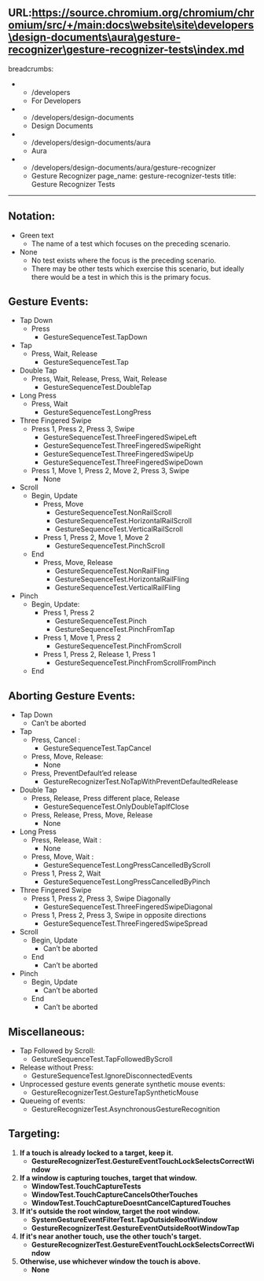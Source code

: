 URL:https://source.chromium.org/chromium/chromium/src/+/main:docs\website\site\developers\design-documents\aura\gesture-recognizer\gesture-recognizer-tests\index.md
---
breadcrumbs:
- - /developers
  - For Developers
- - /developers/design-documents
  - Design Documents
- - /developers/design-documents/aura
  - Aura
- - /developers/design-documents/aura/gesture-recognizer
  - Gesture Recognizer
page_name: gesture-recognizer-tests
title: Gesture Recognizer Tests
---

## Notation:

*   Green text
    *   The name of a test which focuses on the preceding scenario.
*   None
    *   No test exists where the focus is the preceding scenario.
    *   There may be other tests which exercise this scenario, but
                ideally there would be a test in which this is the primary
                focus.

## Gesture Events:

*   Tap Down
    *   Press
        *   GestureSequenceTest.TapDown
*   Tap
    *   Press, Wait, Release
        *   GestureSequenceTest.Tap
*   Double Tap
    *   Press, Wait, Release, Press, Wait, Release
        *   GestureSequenceTest.DoubleTap
*   Long Press
    *   Press, Wait
        *   GestureSequenceTest.LongPress
*   Three Fingered Swipe
    *   Press 1, Press 2, Press 3, Swipe
        *   GestureSequenceTest.ThreeFingeredSwipeLeft
        *   GestureSequenceTest.ThreeFingeredSwipeRight
        *   GestureSequenceTest.ThreeFingeredSwipeUp
        *   GestureSequenceTest.ThreeFingeredSwipeDown
    *   Press 1, Move 1, Press 2, Move 2, Press 3, Swipe
        *   None
*   Scroll
    *   Begin, Update
        *   Press, Move
            *   GestureSequenceTest.NonRailScroll
            *   GestureSequenceTest.HorizontalRailScroll
            *   GestureSequenceTest.VerticalRailScroll
        *   Press 1, Press 2, Move 1, Move 2
            *   GestureSequenceTest.PinchScroll
    *   End
        *   Press, Move, Release
            *   GestureSequenceTest.NonRailFling
            *   GestureSequenceTest.HorizontalRailFling
            *   GestureSequenceTest.VerticalRailFling
*   Pinch
    *   Begin, Update:
        *   Press 1, Press 2
            *   GestureSequenceTest.Pinch
            *   GestureSequenceTest.PinchFromTap
        *   Press 1, Move 1, Press 2
            *   GestureSequenceTest.PinchFromScroll
        *   Press 1, Press 2, Release 1, Press 1
            *   GestureSequenceTest.PinchFromScrollFromPinch
    *   End

## Aborting Gesture Events:

*   Tap Down
    *   Can’t be aborted
*   Tap
    *   Press, Cancel :
        *   GestureSequenceTest.TapCancel
    *   Press, Move, Release:
        *   None
    *   Press, PreventDefault’ed release
        *   GestureRecognizerTest.NoTapWithPreventDefaultedRelease
*   Double Tap
    *   Press, Release, Press different place, Release
        *   GestureSequenceTest.OnlyDoubleTapIfClose
    *   Press, Release, Press, Move, Release
        *   None
*   Long Press
    *   Press, Release, Wait :
        *   None
    *   Press, Move, Wait :
        *   GestureSequenceTest.LongPressCancelledByScroll
    *   Press 1, Press 2, Wait
        *   GestureSequenceTest.LongPressCancelledByPinch
*   Three Fingered Swipe
    *   Press 1, Press 2, Press 3, Swipe Diagonally
        *   GestureSequenceTest.ThreeFingeredSwipeDiagonal
    *   Press 1, Press 2, Press 3, Swipe in opposite directions
        *   GestureSequenceTest.ThreeFingeredSwipeSpread
*   Scroll
    *   Begin, Update
        *   Can’t be aborted
    *   End
        *   Can’t be aborted
*   Pinch
    *   Begin, Update
        *   Can’t be aborted
    *   End
        *   Can’t be aborted

## Miscellaneous:

*   Tap Followed by Scroll:
    *   GestureSequenceTest.TapFollowedByScroll
*   Release without Press:
    *   GestureSequenceTest.IgnoreDisconnectedEvents
*   Unprocessed gesture events generate synthetic mouse events:
    *   GestureRecognizerTest.GestureTapSyntheticMouse
*   Queueing of events:
    *   GestureRecognizerTest.AsynchronousGestureRecognition

## Targeting:

1.  **If a touch is already locked to a target, keep it.**
    *   **GestureRecognizerTest.GestureEventTouchLockSelectsCorrectWindow**
2.  **If a window is capturing touches, target that window.**
    *   **WindowTest.TouchCaptureTests**
    *   **WindowTest.TouchCaptureCancelsOtherTouches**
    *   **WindowTest.TouchCaptureDoesntCancelCapturedTouches**
3.  **If it's outside the root window, target the root window.**
    *   **SystemGestureEventFilterTest.TapOutsideRootWindow**
    *   **GestureRecognizerTest.GestureEventOutsideRootWindowTap**
4.  **If it's near another touch, use the other touch's target.**
    *   **GestureRecognizerTest.GestureEventTouchLockSelectsCorrectWindow**
5.  **Otherwise, use whichever window the touch is above.**
    *   **None**
